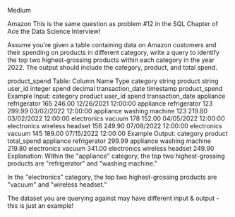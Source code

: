 Medium

Amazon
This is the same question as problem #12 in the SQL Chapter of Ace the Data Science Interview!

Assume you're given a table containing data on Amazon customers and their spending on products in different category, write a query to identify the top two highest-grossing products within each category in the year 2022. The output should include the category, product, and total spend.

product_spend Table:
Column Name	Type
category	string
product	string
user_id	integer
spend	decimal
transaction_date	timestamp
product_spend Example Input:
category	product	user_id	spend	transaction_date
appliance	refrigerator	165	246.00	12/26/2021 12:00:00
appliance	refrigerator	123	299.99	03/02/2022 12:00:00
appliance	washing machine	123	219.80	03/02/2022 12:00:00
electronics	vacuum	178	152.00	04/05/2022 12:00:00
electronics	wireless headset	156	249.90	07/08/2022 12:00:00
electronics	vacuum	145	189.00	07/15/2022 12:00:00
Example Output:
category	product	total_spend
appliance	refrigerator	299.99
appliance	washing machine	219.80
electronics	vacuum	341.00
electronics	wireless headset	249.90
Explanation:
Within the "appliance" category, the top two highest-grossing products are "refrigerator" and "washing machine."

In the "electronics" category, the top two highest-grossing products are "vacuum" and "wireless headset."

The dataset you are querying against may have different input & output - this is just an example!